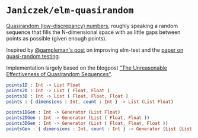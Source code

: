 # `Janiczek/elm-quasirandom`

[Quasirandom (low-discrepancy) numbers](https://en.wikipedia.org/wiki/Low-discrepancy_sequence), roughly speaking a random sequence that fills the N-dimensional space with as little gaps between points as possible (given enough points).

Inspired by [@gampleman's post](https://gist.github.com/gampleman/b46f9b60c25e00a31d2416a4cb113672) on improving elm-test and the [paper on quasi-random testing](https://www.researchgate.net/publication/3152943_Quasi-Random_Testing).

Implementation largely based on the blogpost ["The Unreasonable Effectiveness of Quasirandom Sequences"](http://extremelearning.com.au/unreasonable-effectiveness-of-quasirandom-sequences/).

```elm
points1D : Int -> List Float
points2D : Int -> List ( Float, Float )
points3D : Int -> List ( Float, Float, Float )
points : { dimensions : Int, count : Int } -> List (List Float)

points1DGen : Int -> Generator (List Float)
points2DGen : Int -> Generator (List ( Float, Float ))
points3DGen : Int -> Generator (List ( Float, Float, Float ))
pointsGen : { dimensions : Int, count : Int } -> Generator (List (List Float))
```

